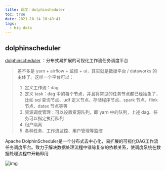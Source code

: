 ```yaml
---
title: 调度：dolphinsheduler
toc: true
date: 2021-10-14 10:49:41
tags:
  - big data
---
```


## dolphinscheduler

[dolphinscheduler](https://dolphinscheduler.apache.org/zh-cn/index.html) ：分布式易扩展的可视化工作流任务调度平台

> 差不多是 yarn + airflow + 监控 + ui，其实就是数据平台 / dataworks 的主体了。这样一个平台可以：
> 
> 1. 定义工作流：dag
> 2. 定义 task：dag 中的每个节点，并且将常见的任务节点都已经抽象了，比如 sql 查询节点、udf 定义节点、存储程序节点、spark 节点、flink 节点、datax 节点等等
> 3. 资源调度管理：可以设置资源队列，即 yarn 中的队列，上述 dag、任务可以指定执行队列
> 4. 租户隔离
> 5. 各种任务、工作流监控、用户管理等监控

Apache DolphinScheduler是一个分布式去中心化，易扩展的可视化DAG工作流任务调度平台。致力于解决数据处理流程中错综复杂的依赖关系，使调度系统在数据处理流程中开箱即用

![img](https://dolphinscheduler.apache.org/img/archdiagram_zh.svg)
